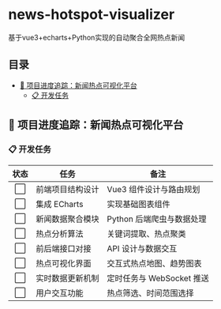 # news-hotspot-visualizer

基于vue3+echarts+Python实现的自动聚合全网热点新闻

## 目录

- [🚀 项目进度追踪：新闻热点可视化平台](#-项目进度追踪新闻热点可视化平台)
    - [📋 开发任务](#-开发任务)

## 🚀 项目进度追踪：新闻热点可视化平台

### 📋 开发任务

| 状态 | 任务 | 备注 |
|:---:|---|---|
| ⬜ | 前端项目结构设计 | Vue3 组件设计与路由规划 |
| ⬜ | 集成 ECharts | 实现基础图表组件 |
| ⬜ | 新闻数据聚合模块 | Python 后端爬虫与数据处理 |
| ⬜ | 热点分析算法 | 关键词提取、热点聚类 |
| ⬜ | 前后端接口对接 | API 设计与数据交互 |
| ⬜ | 热点可视化界面 | 交互式热点地图、趋势图表 |
| ⬜ | 实时数据更新机制 | 定时任务与 WebSocket 推送 |
| ⬜ | 用户交互功能 | 热点筛选、时间范围选择 |